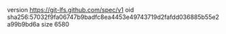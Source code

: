 version https://git-lfs.github.com/spec/v1
oid sha256:57032f9fa06747b9badfc8ea4453e49743719d2fafdd036885b55e2a99b9bd6a
size 6580
